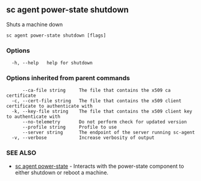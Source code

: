 ## sc agent power-state shutdown

Shuts a machine down

```
sc agent power-state shutdown [flags]
```

### Options

```
  -h, --help   help for shutdown
```

### Options inherited from parent commands

```
      --ca-file string     The file that contains the x509 ca certificate
  -c, --cert-file string   The file that contains the x509 client certificate to authenticate with
  -k, --key-file string    The file that contains the x509 client key to authenticate with
      --no-telemetry       Do not perform check for updated version
      --profile string     Profile to use
      --server string      The endpoint of the server running sc-agent
  -v, --verbose            Increase verbosity of output
```

### SEE ALSO

* [sc agent power-state](sc_agent_power-state.md)	 - Interacts with the power-state component to either shutdown or reboot a machine.

